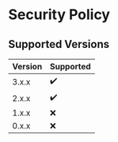 # Security Policy

## Supported Versions

| Version | Supported          |
| ------- | ------------------ |
| 3.x.x   | :heavy_check_mark: |
| 2.x.x   | :heavy_check_mark: |
| 1.x.x   | :x:                |
| 0.x.x   | :x:                |
